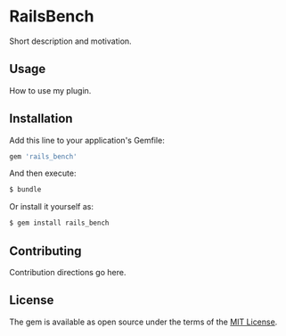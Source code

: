 # RailsBench
Short description and motivation.

## Usage
How to use my plugin.

## Installation
Add this line to your application's Gemfile:

```ruby
gem 'rails_bench'
```

And then execute:
```bash
$ bundle
```

Or install it yourself as:
```bash
$ gem install rails_bench
```

## Contributing
Contribution directions go here.

## License
The gem is available as open source under the terms of the [MIT License](https://opensource.org/licenses/MIT).
